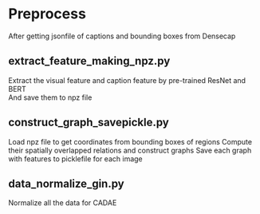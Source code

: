 # Preprocess 

After getting jsonfile of captions and bounding boxes from Densecap

## extract_feature_making_npz.py
Extract the visual feature and caption feature by pre-trained ResNet and BERT  
  And save them to npz file


## construct_graph_savepickle.py
Load npz file to get coordinates from bounding boxes of regions
Compute their spatially overlapped relations and construct graphs
Save each graph with features to picklefile for each image

## data_normalize_gin.py
Normalize all the data for CADAE



